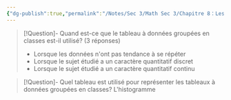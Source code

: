 ```yaml
---
{"dg-publish":true,"permalink":"/Notes/Sec 3/Math Sec 3/Chapitre 8：Les statistiques/8.5：Les tableaux de distribution de données/B) Le tableau à données groupées en classes/"}
---
```



>[!Question]- Quand est-ce que le tableau à données groupées en classes est-il utilisé? (3 réponses)
>- Lorsque les données n'ont pas tendance à se répéter
>- Lorsque le sujet étudié a un caractère quantitatif discret
>- Lorsque le sujet étudié a un caractère quantitatif continu

>[!Question]- Quel tableau est utilisé pour représenter les tableaux à données groupées en classes?
>L'histogramme

